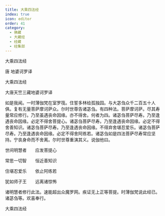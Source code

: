 ```yaml
---
title: 大乘四法经
index: true
icon: editor
order: 41
category:
  - 佛藏
  - 大藏经
  - 经藏
  - 经集部
---
```


  大乘四法经  

唐 地婆诃罗译  

大乘四法经  

大唐天竺三藏地婆诃罗译  

如是我闻。一时薄伽梵在室罗筏。住誓多林给孤独园。与大苾刍众千二百五十人俱。复有无量菩萨摩诃萨众。尔时世尊告诸苾刍。有四种法。菩萨摩诃萨。尽其寿量常应修行。乃至虽遇丧命因缘。亦不得舍。何者为四。诸苾刍菩萨尽寿。乃至逢遇丧命因缘。必定不得舍菩提心。诸苾刍菩萨尽寿。乃至逢遇丧命因缘。必定不得舍善知识。诸苾刍菩萨尽寿。乃至逢遇丧命因缘。不得弃舍堪忍爱乐。诸苾刍菩萨尽寿。乃至逢遇丧命因缘。必定不得舍阿练若。诸苾刍如是四法菩萨尽寿常应坚持。宁丧身命而不舍离。尔时世尊重演其义。说伽他曰。  

世间明慧者　　应发菩提心  

常思一切智　　恒近善知识  

住堪忍爱乐　　依止阿练若  

犹如师子王　　远离诸惊怖  

诸明慧者修行此法。速能超出众魔罗网。疾证无上正等菩提。时薄伽梵说此经已。诸苾刍等。欢喜奉行。  

大乘四法经  
